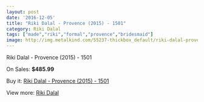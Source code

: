 ```yaml
---
layout: post
date: '2016-12-05'
title: "Riki Dalal - Provence (2015) - 1501"
category: Riki Dalal
tags: ["made","riki","formal","provence","bridesmaid"]
image: http://img.metalkind.com/55237-thickbox_default/riki-dalal-provence-2015-1501.jpg
---
```

Riki Dalal - Provence (2015) - 1501

On Sales: **$485.99**
<a href="https://www.metalkind.com/en/riki-dalal/15148-riki-dalal-provence-2015-1501.html"><amp-img layout="responsive" width="600" height="600" src="//img.metalkind.com/55237-thickbox_default/riki-dalal-provence-2015-1501.jpg" alt="Riki Dalal - Provence (2015) - 1501 0" /></a>
<a href="https://www.metalkind.com/en/riki-dalal/15148-riki-dalal-provence-2015-1501.html"><amp-img layout="responsive" width="600" height="600" src="//img.metalkind.com/55238-thickbox_default/riki-dalal-provence-2015-1501.jpg" alt="Riki Dalal - Provence (2015) - 1501 1" /></a>
<a href="https://www.metalkind.com/en/riki-dalal/15148-riki-dalal-provence-2015-1501.html"><amp-img layout="responsive" width="600" height="600" src="//img.metalkind.com/55239-thickbox_default/riki-dalal-provence-2015-1501.jpg" alt="Riki Dalal - Provence (2015) - 1501 2" /></a>
<a href="https://www.metalkind.com/en/riki-dalal/15148-riki-dalal-provence-2015-1501.html"><amp-img layout="responsive" width="600" height="600" src="//img.metalkind.com/55240-thickbox_default/riki-dalal-provence-2015-1501.jpg" alt="Riki Dalal - Provence (2015) - 1501 3" /></a>
<a href="https://www.metalkind.com/en/riki-dalal/15148-riki-dalal-provence-2015-1501.html"><amp-img layout="responsive" width="600" height="600" src="//img.metalkind.com/55241-thickbox_default/riki-dalal-provence-2015-1501.jpg" alt="Riki Dalal - Provence (2015) - 1501 4" /></a>
<a href="https://www.metalkind.com/en/riki-dalal/15148-riki-dalal-provence-2015-1501.html"><amp-img layout="responsive" width="600" height="600" src="//img.metalkind.com/55242-thickbox_default/riki-dalal-provence-2015-1501.jpg" alt="Riki Dalal - Provence (2015) - 1501 5" /></a>
<a href="https://www.metalkind.com/en/riki-dalal/15148-riki-dalal-provence-2015-1501.html"><amp-img layout="responsive" width="600" height="600" src="//img.metalkind.com/55243-thickbox_default/riki-dalal-provence-2015-1501.jpg" alt="Riki Dalal - Provence (2015) - 1501 6" /></a>

Buy it: [Riki Dalal - Provence (2015) - 1501](https://www.metalkind.com/en/riki-dalal/15148-riki-dalal-provence-2015-1501.html "Riki Dalal - Provence (2015) - 1501")

View more: [Riki Dalal](https://www.metalkind.com/en/172-riki-dalal "Riki Dalal")
